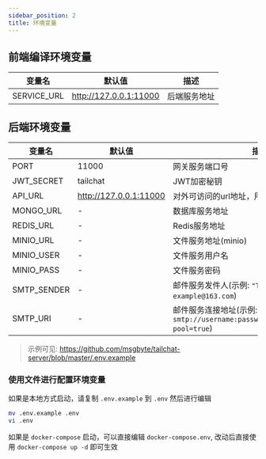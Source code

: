 ```yaml
---
sidebar_position: 2
title: 环境变量
---
```


## 前端编译环境变量

| 变量名 | 默认值 | 描述 |
| ----- | ------ | --- |
| SERVICE_URL | http://127.0.0.1:11000 | 后端服务地址 |

## 后端环境变量

| 变量名 | 默认值 | 描述 |
| ----- | ------ | --- |
| PORT | 11000 | 网关服务端口号 |
| JWT_SECRET | tailchat | JWT加密秘钥 |
| API_URL | http://127.0.0.1:11000 | 对外可访问的url地址，用于文件服务访问 |
| MONGO_URL | - | 数据库服务地址 |
| REDIS_URL | - | Redis服务地址 |
| MINIO_URL | - | 文件服务地址(minio) |
| MINIO_USER | - | 文件服务用户名 |
| MINIO_PASS | - | 文件服务密码 |
| SMTP_SENDER | - | 邮件服务发件人(示例: `"Tailchat" example@163.com`) |
| SMTP_URI | - | 邮件服务连接地址(示例: `smtp://username:password@smtp.example.com/?pool=true`) |

> 示例可见: https://github.com/msgbyte/tailchat-server/blob/master/.env.example

### 使用文件进行配置环境变量

如果是本地方式启动，请复制 `.env.example` 到 `.env` 然后进行编辑
```bash
mv .env.example .env
vi .env
```

如果是 `docker-compose` 启动，可以直接编辑 `docker-compose.env`, 改动后直接使用 `docker-compose up -d` 即可生效
